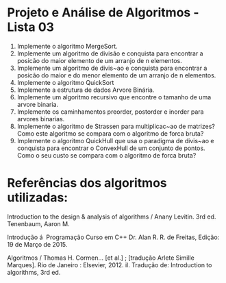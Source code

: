 # Projeto e Análise de Algoritmos - Lista 03

1. Implemente o algoritmo MergeSort.
4. Implemente um algoritmo de divisão e conquista para encontrar a posicão do maior elemento
de um arranjo de n elementos.
5. Implemente um algoritmo de divis~ao e conquista para encontrar a posicão do maior e do menor
elemento de um arranjo de n elementos.
6. Implemente o algoritmo QuickSort
9. Implemente a estrutura de dados Arvore Binária.
10. Implemente um algoritmo recursivo que encontre o tamanho de uma arvore binaria.
12. Implemente os caminhamentos preorder, postorder e inorder para arvores binarias.
13. Implemente o algoritmo de Strassen para multiplicac~ao de matrizes? Como este algoritmo se
compara com o algoritmo de forca bruta?
14. Implemente o algoritmo QuickHull que usa o paradigma de divis~ao e conquista para encontrar o
ConvexHull de um conjunto de pontos. Como o seu custo se compara com o algoritmo de forca
bruta?

# Referências dos algoritmos utilizadas:

Introduction to the design & analysis of algorithms / Anany Levitin. 3rd ed. Tenenbaum, Aaron M.

Introdução á  Programação Curso em C++ Dr. Alan R. R. de Freitas, Edição: 19 de Março de 2015.

Algoritmos / Thomas H. Cormen... [et al.] ; [tradução Arlete Simille Marques]. Rio de Janeiro : Elsevier, 2012. il.
Tradução de: Introduction to algorithms, 3rd ed.
